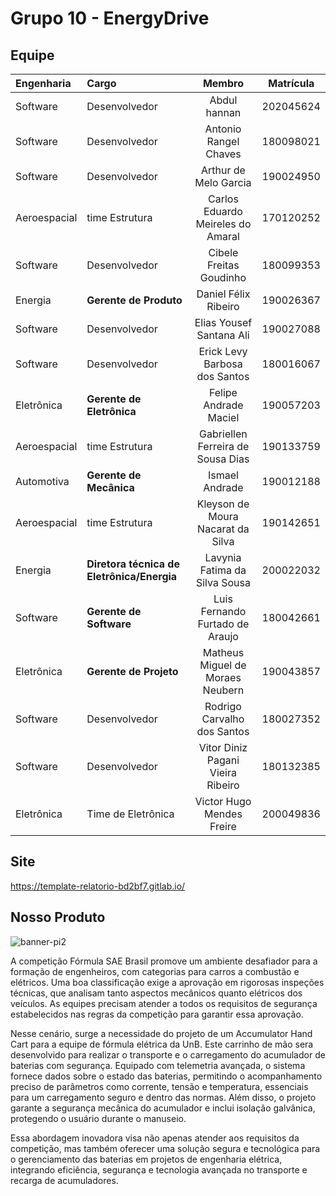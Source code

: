 # Grupo 10 - EnergyDrive

## Equipe

| Engenharia | Cargo | Membro | Matrícula |
| :- | :- | :-: | :--: |
| Software | Desenvolvedor | Abdul hannan  | 202045624 |
| Software | Desenvolvedor | Antonio Rangel Chaves  | 180098021 |
| Software | Desenvolvedor | Arthur de Melo Garcia | 190024950 |
| Aeroespacial | time Estrutura | Carlos Eduardo Meireles do Amaral | 170120252 |
| Software | Desenvolvedor | Cibele Freitas Goudinho  | 180099353 |
| Energia | **Gerente de Produto** | Daniel Félix Ribeiro | 190026367 |
| Software | Desenvolvedor | Elias Yousef Santana Ali | 190027088 |
| Software | Desenvolvedor | Erick Levy Barbosa dos Santos | 180016067  |
| Eletrônica | **Gerente de Eletrônica**  | Felipe Andrade Maciel | 190057203 |
| Aeroespacial | time Estrutura | Gabriellen Ferreira de Sousa Dias | 190133759 |
| Automotiva | **Gerente de Mecânica** | Ismael Andrade | 190012188 |
| Aeroespacial | time Estrutura | Kleyson de Moura Nacarat da Silva | 190142651 |
| Energia | **Diretora técnica de Eletrônica/Energia** | Lavynia Fatima da Silva Sousa | 200022032 |
| Software | **Gerente de Software** | Luis Fernando Furtado de Araujo | 180042661 |
| Eletrônica | **Gerente de Projeto** | Matheus Miguel de Moraes Neubern | 190043857 |
| Software | Desenvolvedor | Rodrigo Carvalho dos Santos | 180027352 |
| Software | Desenvolvedor | Vitor Diniz Pagani Vieira Ribeiro | 180132385 |
| Eletrônica | Time de Eletrônica  | Victor Hugo Mendes Freire  | 200049836 |



## Site

https://template-relatorio-bd2bf7.gitlab.io/



## Nosso Produto

![banner-pi2](https://github.com/user-attachments/assets/ecc63028-213b-4920-8644-14fc5ea10144)


A competição Fórmula SAE Brasil promove um ambiente desafiador para a formação de engenheiros, com categorias para carros a combustão e elétricos. Uma boa classificação exige a aprovação em rigorosas inspeções técnicas, que analisam tanto aspectos mecânicos quanto elétricos dos veículos. As equipes precisam atender a todos os requisitos de segurança estabelecidos nas regras da competição para garantir essa aprovação.

Nesse cenário, surge a necessidade do projeto de um Accumulator Hand Cart para a equipe de fórmula elétrica da UnB. Este carrinho de mão sera desenvolvido para realizar o transporte e o carregamento do acumulador de baterias com segurança. Equipado com telemetria avançada, o sistema fornece dados sobre o estado das baterias, permitindo o acompanhamento preciso de parâmetros como corrente, tensão e temperatura, essenciais para um carregamento seguro e dentro das normas. Além disso, o projeto garante a segurança mecânica do acumulador e inclui isolação galvânica, protegendo o usuário durante o manuseio.

Essa abordagem inovadora visa não apenas atender aos requisitos da competição, mas também oferecer uma solução segura e tecnológica para o gerenciamento das baterias em projetos de engenharia elétrica, integrando eficiência, segurança e tecnologia avançada no transporte e recarga de acumuladores.

